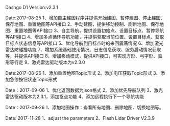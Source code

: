 Dashgo D1
Version:v2.3.1


Date:2017-08-25
1、增加自主建图程序并提供开始建图、暂停建图、停止建图、保存地图、重置地图等API接口
2、手动建图，提供移动控制、刷新地图、保存地图、重置地图等API接口
3、自主导航，提供设置初始点、设置目标点、暂停导航等API接口
4、增加多点循环导航功能，并提供获取当前位置、设置目标点、获取目标点状态信息等API接口
5、优化导航到目标点时的来回震荡情况
6、增加激光雷达防碰撞功能
7、增加系统基础使用情况、日志信息获取、服务启动情况获取等，并提供API接口
8、增加移动模式，提供API接口，可实现方形、弓字形、弧形等行走
9、激光雷达驱动版本为v2.3.0


Date:2017-08-26
1、添加重置地图Topic形式
2、添加电压获取Topic形式
3、添加急停按钮状态Topic形式

Date：2017-09-06
1、优化返回数据为json格式
2、添加优先导航队列
3、激光雷达驱动版本为2.3.1，添加抠点功能
4、添加远程执行下一个导航功能

Date：2017-09-26
1、添加地图操作：查看所有地图、删除地图、切换地图等。


Date: 2017-11-28
1、adjust the parameters
2、Flash Lidar Driver V2.3.9
